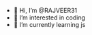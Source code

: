 - 👋 Hi, I’m @RAJVEER31
- 👀 I’m interested in coding
- 🌱 I’m currently learning js

<!---
RAJVEER31/RAJVEER31 is a ✨ special ✨ repository because its `README.md` (this file) appears on your GitHub profile.
You can click the Preview link to take a look at your changes.
--->
